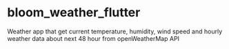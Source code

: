 # bloom_weather_flutter
Weather app that get current temperature, humidity, wind speed and hourly weather data about next 48 hour from openWeatherMap API
